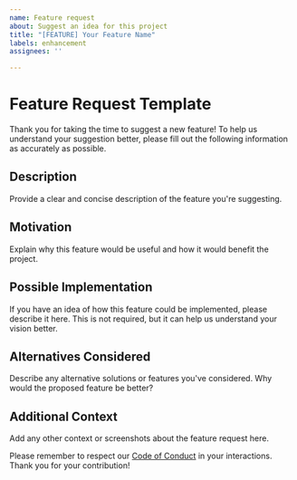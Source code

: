 ```yaml
---
name: Feature request
about: Suggest an idea for this project
title: "[FEATURE] Your Feature Name"
labels: enhancement
assignees: ''

---
```


# Feature Request Template

Thank you for taking the time to suggest a new feature! To help us understand your suggestion better, please fill out the following information as accurately as possible.

## Description

Provide a clear and concise description of the feature you're suggesting.

## Motivation

Explain why this feature would be useful and how it would benefit the project.

## Possible Implementation

If you have an idea of how this feature could be implemented, please describe it here. This is not required, but it can help us understand your vision better.

## Alternatives Considered

Describe any alternative solutions or features you've considered. Why would the proposed feature be better?

## Additional Context

Add any other context or screenshots about the feature request here.

Please remember to respect our [Code of Conduct](Code_of_Conduct.md) in your interactions. Thank you for your contribution!
